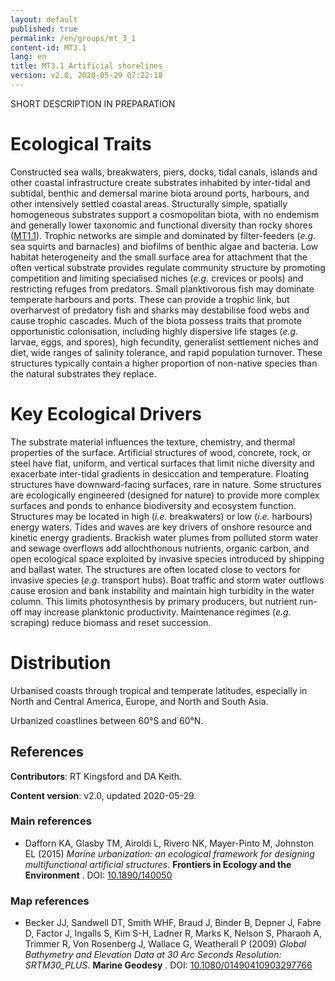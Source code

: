 ```yaml
---
layout: default
published: true
permalink: /en/groups/mt_3_1
content-id: MT3.1
lang: en
title: MT3.1 Artificial shorelines
version: v2.0, 2020-05-29 07:22:18
---
```


SHORT DESCRIPTION IN PREPARATION

# Ecological Traits
 
Constructed sea walls, breakwaters, piers, docks, tidal canals, islands and other coastal infrastructure create substrates inhabited by inter-tidal and subtidal, benthic and demersal marine biota around ports, harbours, and other intensively settled coastal areas. Structurally simple, spatially homogeneous substrates support a cosmopolitan biota, with no endemism and generally lower taxonomic and functional diversity than rocky shores ([MT1.1](/explore/groups/MT1.1)). Trophic networks are simple and dominated by filter-feeders (<i>e.g.</i> sea squirts and barnacles) and biofilms of benthic algae and bacteria. Low habitat heterogeneity and the small surface area for attachment that the often vertical substrate provides regulate community structure by promoting competition and limiting specialised niches (<i>e.g.</i> crevices or pools) and restricting refuges from predators. Small planktivorous fish may dominate temperate harbours and ports. These can provide a trophic link, but overharvest of predatory fish and sharks may destabilise food webs and cause trophic cascades. Much of the biota possess traits that promote opportunistic colonisation, including highly dispersive life stages (<i>e.g.</i> larvae, eggs, and spores), high fecundity, generalist settlement niches and diet, wide ranges of salinity tolerance, and rapid population turnover. These structures typically contain a higher proportion of non-native species than the natural substrates they replace.
 
# Key Ecological Drivers
 
The substrate material influences the texture, chemistry, and thermal properties of the surface. Artificial structures of wood, concrete, rock, or steel have flat, uniform, and vertical surfaces that limit niche diversity and exacerbate inter-tidal gradients in desiccation and temperature. Floating structures have downward-facing surfaces, rare in nature. Some structures are ecologically engineered (designed for nature) to provide more complex surfaces and ponds to enhance biodiversity and ecosystem function. Structures may be located in high (<i>i.e.</i> breakwaters) or low (<i>i.e.</i> harbours) energy waters. Tides and waves are key drivers of onshore resource and kinetic energy gradients. Brackish water plumes from polluted storm water and sewage overflows add allochthonous nutrients, organic carbon, and open ecological space exploited by invasive species introduced by shipping and ballast water. The structures are often located close to vectors for invasive species (<i>e.g.</i> transport hubs). Boat traffic and storm water outflows cause erosion and bank instability and maintain high turbidity in the water column. This limits photosynthesis by primary producers, but nutrient run-off may increase planktonic productivity. Maintenance regimes (<i>e.g.</i> scraping) reduce biomass and reset succession.
 
# Distribution
 
Urbanised coasts through tropical and temperate latitudes, especially in North and Central America, Europe, and North and South Asia.

Urbanized coastlines between 60°S and 60°N.

## References

**Contributors**: RT Kingsford and DA Keith.

**Content version**: v2.0, updated 2020-05-29.

### Main references
* Dafforn KA, Glasby TM, Airoldi L, Rivero NK, Mayer-Pinto M, Johnston EL  (2015) *Marine urbanization: an ecological framework for designing multifunctional artificial structures*. **Frontiers in Ecology and the Environment** . DOI: [10.1890/140050](http://doi.org/10.1890/140050)

### Map references
* Becker JJ, Sandwell DT, Smith WHF, Braud J, Binder B, Depner J, Fabre D, Factor J, Ingalls S, Kim S-H, Ladner R, Marks K, Nelson S, Pharaoh A, Trimmer R, Von Rosenberg J, Wallace G, Weatherall P  (2009) *Global Bathymetry and Elevation Data at 30 Arc Seconds Resolution: SRTM30_PLUS*. **Marine Geodesy** . DOI: [10.1080/01490410903297766](http://doi.org/10.1080/01490410903297766)


